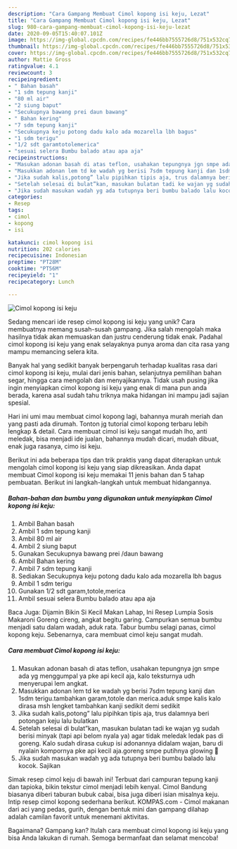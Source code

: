 ```yaml
---
description: "Cara Gampang Membuat Cimol kopong isi keju, Lezat"
title: "Cara Gampang Membuat Cimol kopong isi keju, Lezat"
slug: 980-cara-gampang-membuat-cimol-kopong-isi-keju-lezat
date: 2020-09-05T15:40:07.101Z
image: https://img-global.cpcdn.com/recipes/fe446bb7555726d8/751x532cq70/cimol-kopong-isi-keju-foto-resep-utama.jpg
thumbnail: https://img-global.cpcdn.com/recipes/fe446bb7555726d8/751x532cq70/cimol-kopong-isi-keju-foto-resep-utama.jpg
cover: https://img-global.cpcdn.com/recipes/fe446bb7555726d8/751x532cq70/cimol-kopong-isi-keju-foto-resep-utama.jpg
author: Mattie Gross
ratingvalue: 4.1
reviewcount: 3
recipeingredient:
- " Bahan basah"
- "1 sdm tepung kanji"
- "80 ml air"
- "2 siung baput"
- "Secukupnya bawang prei daun bawang"
- " Bahan kering"
- "7 sdm tepung kanji"
- "Secukupnya keju potong dadu kalo ada mozarella lbh bagus"
- "1 sdm terigu"
- "1/2 sdt garamtotolemerica"
- "sesuai selera Bumbu balado atau apa aja"
recipeinstructions:
- "Masukan adonan basah di atas teflon, usahakan tepungnya jgn smpe ada yg menggumpal ya pke api kecil aja, kalo teksturnya udh menyerupai lem angkat."
- "Masukkan adonan lem td ke wadah yg berisi 7sdm tepung kanji dan 1sdm terigu.tambahkan garam,totole dan merica.aduk smpe kalis kalo dirasa msh lengket tambahkan kanji sedikit demi sedikit"
- "Jika sudah kalis,potong” lalu pipihkan tipis aja, trus dalamnya beri potongan keju lalu bulatkan"
- "Setelah selesai di bulat”kan, masukan bulatan tadi ke wajan yg sudah berisi minyak (tapi api belom nyala ya) agar tidak meledak ledak pas di goreng. Kalo sudah dirasa cukup isi adonannya didalam wajan, baru di nyalain kompornya pke api kecil aja.goreng smpe putihnya glowing 🤣"
- "Jika sudah masukan wadah yg ada tutupnya beri bumbu balado lalu kocok. Sajikan"
categories:
- Resep
tags:
- cimol
- kopong
- isi

katakunci: cimol kopong isi 
nutrition: 202 calories
recipecuisine: Indonesian
preptime: "PT28M"
cooktime: "PT56M"
recipeyield: "1"
recipecategory: Lunch

---
```



![Cimol kopong isi keju](https://img-global.cpcdn.com/recipes/fe446bb7555726d8/751x532cq70/cimol-kopong-isi-keju-foto-resep-utama.jpg)

Sedang mencari ide resep cimol kopong isi keju yang unik? Cara membuatnya memang susah-susah gampang. Jika salah mengolah maka hasilnya tidak akan memuaskan dan justru cenderung tidak enak. Padahal cimol kopong isi keju yang enak selayaknya punya aroma dan cita rasa yang mampu memancing selera kita.

Banyak hal yang sedikit banyak berpengaruh terhadap kualitas rasa dari cimol kopong isi keju, mulai dari jenis bahan, selanjutnya pemilihan bahan segar, hingga cara mengolah dan menyajikannya. Tidak usah pusing jika ingin menyiapkan cimol kopong isi keju yang enak di mana pun anda berada, karena asal sudah tahu triknya maka hidangan ini mampu jadi sajian spesial.

Hari ini umi mau membuat cimol kopong lagi, bahannya murah meriah dan yang pasti ada dirumah. Tonton jg tutorial cimol kopong terbaru lebih lengkap &amp; detail. Cara membuat cimol isi keju sangat mudah lho, anti meledak, bisa menjadi ide jualan, bahannya mudah dicari, mudah dibuat, enak juga rasanya, cimo isi keju.


Berikut ini ada beberapa tips dan trik praktis yang dapat diterapkan untuk mengolah cimol kopong isi keju yang siap dikreasikan. Anda dapat membuat Cimol kopong isi keju memakai 11 jenis bahan dan 5 tahap pembuatan. Berikut ini langkah-langkah untuk membuat hidangannya.

<!--inarticleads1-->

##### Bahan-bahan dan bumbu yang digunakan untuk menyiapkan Cimol kopong isi keju:

1. Ambil  Bahan basah
1. Ambil 1 sdm tepung kanji
1. Ambil 80 ml air
1. Ambil 2 siung baput
1. Gunakan Secukupnya bawang prei /daun bawang
1. Ambil  Bahan kering
1. Ambil 7 sdm tepung kanji
1. Sediakan Secukupnya keju potong dadu kalo ada mozarella lbh bagus
1. Ambil 1 sdm terigu
1. Gunakan 1/2 sdt garam,totole,merica
1. Ambil sesuai selera Bumbu balado atau apa aja


Baca Juga: Dijamin Bikin Si Kecil Makan Lahap, Ini Resep Lumpia Sosis Makaroni Goreng cireng, angkat begitu garing. Campurkan semua bumbu menjadi satu dalam wadah, aduk rata. Tabur bumbu selagi panas, cimol kopong keju. Sebenarnya, cara membuat cimol keju sangat mudah. 

<!--inarticleads2-->

##### Cara membuat Cimol kopong isi keju:

1. Masukan adonan basah di atas teflon, usahakan tepungnya jgn smpe ada yg menggumpal ya pke api kecil aja, kalo teksturnya udh menyerupai lem angkat.
1. Masukkan adonan lem td ke wadah yg berisi 7sdm tepung kanji dan 1sdm terigu.tambahkan garam,totole dan merica.aduk smpe kalis kalo dirasa msh lengket tambahkan kanji sedikit demi sedikit
1. Jika sudah kalis,potong” lalu pipihkan tipis aja, trus dalamnya beri potongan keju lalu bulatkan
1. Setelah selesai di bulat”kan, masukan bulatan tadi ke wajan yg sudah berisi minyak (tapi api belom nyala ya) agar tidak meledak ledak pas di goreng. Kalo sudah dirasa cukup isi adonannya didalam wajan, baru di nyalain kompornya pke api kecil aja.goreng smpe putihnya glowing 🤣
1. Jika sudah masukan wadah yg ada tutupnya beri bumbu balado lalu kocok. Sajikan


Simak resep cimol keju di bawah ini! Terbuat dari campuran tepung kanji dan tapioka, bikin tekstur cimol menjadi lebih kenyal. Cimol Bandung biasanya diberi taburan bubuk cabai, bisa juga diberi isian misalnya keju. Intip resep cimol kopong sederhana berikut. KOMPAS.com - Cimol makanan dari aci yang pedas, gurih, dengan bentuk mini dan gampang dilahap adalah camilan favorit untuk menemani aktivitas. 

Bagaimana? Gampang kan? Itulah cara membuat cimol kopong isi keju yang bisa Anda lakukan di rumah. Semoga bermanfaat dan selamat mencoba!
